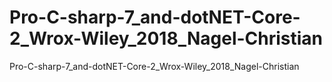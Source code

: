 # Pro-C-sharp-7_and-dotNET-Core-2_Wrox-Wiley_2018_Nagel-Christian
 Pro-C-sharp-7_and-dotNET-Core-2_Wrox-Wiley_2018_Nagel-Christian
